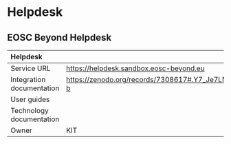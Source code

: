 # Helpdesk

## EOSC Beyond Helpdesk

| Helpdesk                  |                                                   |
| :------------------------ | :------------------------------------------------ |
| Service URL               | <https://helpdesk.sandbox.eosc-beyond.eu>         |
| Integration documentation | <https://zenodo.org/records/7308617#.Y7_Je7LMK-b> |
| User guides               |                                                   |
| Technology documentation  |                                                   |
| Owner                     | KIT                                               |
